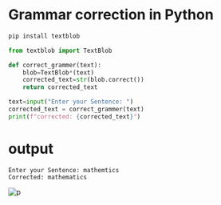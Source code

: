 # Grammar correction in Python

``` python
pip install textblob
```
``` python
from textblob import TextBlob

def correct_grammer(text):
    blob=TextBlob*(text)
    corrected_text=str(blob.correct())
    return corrected_text

text=input("Enter your Sentence: ")
corrected_text = correct_grammer(text)
print(f"corrected: {corrected_text}")
```
# output
```
Enter your Sentence: mathemtics
Corrected: mathematics
```

![p](https://github.com/user-attachments/assets/8f300184-45ae-4e23-9861-523a957a8a8d)
